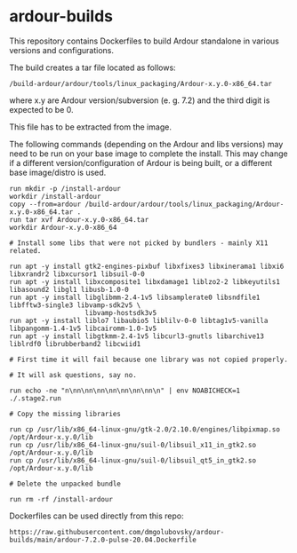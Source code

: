# ardour-builds

This repository contains Dockerfiles to build Ardour standalone in various versions and configurations.

The build creates a tar file located as follows:
```
/build-ardour/ardour/tools/linux_packaging/Ardour-x.y.0-x86_64.tar
```
where x.y are Ardour version/subversion (e. g. 7.2) and the third digit is expected to be 0.

This file has to be extracted from the image.

The following commands (depending on the Ardour and libs versions) may need to be run on your base image to complete the install.
This may change if a different version/configuration of Ardour is being built, or a different base image/distro is used.

```
run mkdir -p /install-ardour
workdir /install-ardour
copy --from=ardour /build-ardour/ardour/tools/linux_packaging/Ardour-x.y.0-x86_64.tar .
run tar xvf Ardour-x.y.0-x86_64.tar
workdir Ardour-x.y.0-x86_64

# Install some libs that were not picked by bundlers - mainly X11 related.

run apt -y install gtk2-engines-pixbuf libxfixes3 libxinerama1 libxi6 libxrandr2 libxcursor1 libsuil-0-0
run apt -y install libxcomposite1 libxdamage1 liblzo2-2 libkeyutils1 libasound2 libgl1 libusb-1.0-0
run apt -y install libglibmm-2.4-1v5 libsamplerate0 libsndfile1 libfftw3-single3 libvamp-sdk2v5 \
                   libvamp-hostsdk3v5
run apt -y install liblo7 libaubio5 liblilv-0-0 libtag1v5-vanilla libpangomm-1.4-1v5 libcairomm-1.0-1v5
run apt -y install libgtkmm-2.4-1v5 libcurl3-gnutls libarchive13 liblrdf0 librubberband2 libcwiid1

# First time it will fail because one library was not copied properly.

# It will ask questions, say no.

run echo -ne "n\nn\nn\nn\nn\nn\nn\nn\n" | env NOABICHECK=1 ./.stage2.run

# Copy the missing libraries

run cp /usr/lib/x86_64-linux-gnu/gtk-2.0/2.10.0/engines/libpixmap.so /opt/Ardour-x.y.0/lib
run cp /usr/lib/x86_64-linux-gnu/suil-0/libsuil_x11_in_gtk2.so /opt/Ardour-x.y.0/lib
run cp /usr/lib/x86_64-linux-gnu/suil-0/libsuil_qt5_in_gtk2.so /opt/Ardour-x.y.0/lib

# Delete the unpacked bundle

run rm -rf /install-ardour
```
Dockerfiles can be used directly from this repo:

```
https://raw.githubusercontent.com/dmgolubovsky/ardour-builds/main/ardour-7.2.0-pulse-20.04.Dockerfile
```
